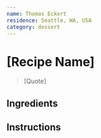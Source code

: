 ```yaml
---
name: Thomas Eckert
residence: Seattle, WA, USA
category: dessert
---
```


# [Recipe Name]

> [Quote]

## Ingredients

## Instructions
